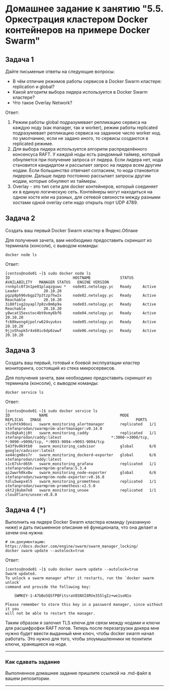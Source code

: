 # Домашнее задание к занятию "5.5. Оркестрация кластером Docker контейнеров на примере Docker Swarm"

## Задача 1

Дайте письменые ответы на следующие вопросы:

- В чём отличие режимов работы сервисов в Docker Swarm кластере: replication и global?
- Какой алгоритм выбора лидера используется в Docker Swarm кластере?
- Что такое Overlay Network?

Ответ:
1. Режим работы global подразумевает репликацию сервиса на каждую ноду (как manager, так и worker), режим работы replicated подразумевает репликацию сервиса на заданное число worker нод. по умолчанию, если не задано иного, то сервисы создаются в replicated режиме.
2. Для выбора лидера используется алгоритм распределённого консенсуса RAFT. У каждой ноды есть рандомный таймер, который обнуляется при получение запроса от лидера. Если лидера нет, нода становится кандидатом и рассылает запрос на лидера всем другим нодам. Если большинство отвечает согласием, то нода становится лидером. Дальше лидер постоянно рассылает запросы другим нодам, которые обнуляют их таймеры.
3. Overlay - это тип сети для docker контейнеров, который соединяет их в единую логическую сеть. Контейнеры могут находиться на одном хосте или на разных, для сетевой связности между разными хостами одной overlay сети надо открыть порт UDP 4789.

## Задача 2

Создать ваш первый Docker Swarm кластер в Яндекс.Облаке

Для получения зачета, вам необходимо предоставить скриншот из терминала (консоли), с выводом команды:
```
docker node ls
```

Ответ:
```
[centos@node01 ~]$ sudo docker node ls
ID                            HOSTNAME             STATUS    AVAILABILITY   MANAGER STATUS   ENGINE VERSION
rnnkplc0f3n1pe01plaqzguwu *   node01.netology.yc   Ready     Active         Leader           20.10.20
pgzp8ph96vbgp27p3tzp7hw2x     node02.netology.yc   Ready     Active         Reachable        20.10.20
3i80fivg2oyapl7p8zv8m6p9a     node03.netology.yc   Ready     Active         Reachable        20.10.20
y8wcat15exstoc4bt0vmy6bf6     node04.netology.yc   Ready     Active                          20.10.20
fc68kwxng4jpolrw624vyukxs     node05.netology.yc   Ready     Active                          20.10.20
9jjo5hxpk5r4x60ic6dp6zwwf     node06.netology.yc   Ready     Active                          20.10.20
```

## Задача 3

Создать ваш первый, готовый к боевой эксплуатации кластер мониторинга, состоящий из стека микросервисов.

Для получения зачета, вам необходимо предоставить скриншот из терминала (консоли), с выводом команды:
```
docker service ls
```

Ответ:
```
[centos@node01 ~]$ sudo docker service ls
ID             NAME                                MODE         REPLICAS   IMAGE                                          PORTS
cfyvhtk90oxi   swarm_monitoring_alertmanager       replicated   1/1        stefanprodan/swarmprom-alertmanager:v0.14.0
3sz8qkahjj0t   swarm_monitoring_caddy              replicated   1/1        stefanprodan/caddy:latest                      *:3000->3000/tcp, *:9090->9090/tcp, *:9093-9094->9093-9094/tcp
543f9v0k9tb0   swarm_monitoring_cadvisor           global       6/6        google/cadvisor:latest
xe44cgm8es7r   swarm_monitoring_dockerd-exporter   global       6/6        stefanprodan/caddy:latest
s1c67skrd65h   swarm_monitoring_grafana            replicated   1/1        stefanprodan/swarmprom-grafana:5.3.4
qi2wwrh0kx8w   swarm_monitoring_node-exporter      global       6/6        stefanprodan/swarmprom-node-exporter:v0.16.0
tdlu5wepx4l5   swarm_monitoring_prometheus         replicated   1/1        stefanprodan/swarmprom-prometheus:v2.5.0
okt2j8ubm7e8   swarm_monitoring_unsee              replicated   1/1        cloudflare/unsee:v0.8.0
```

## Задача 4 (*)

Выполнить на лидере Docker Swarm кластера команду (указанную ниже) и дать письменное описание её функционала, что она делает и зачем она нужна:
```
# см.документацию: https://docs.docker.com/engine/swarm/swarm_manager_locking/
docker swarm update --autolock=true
```
Ответ:
```
[centos@node01 ~]$ sudo docker swarm update --autolock=true
Swarm updated.
To unlock a swarm manager after it restarts, run the `docker swarm unlock`
command and provide the following key:

    SWMKEY-1-A7bBo5QSfPBFitsraV8SNXI8RVe355lgIz+we1soN1o

Please remember to store this key in a password manager, since without it you
will not be able to restart the manager.
```

Таким образом я залочил TLS ключи для связи между нодами и ключи для расшифрофки RAFT логов. Теперь после перезагрузки докера мне нужно будет ввести выданный мне ключ, чтобы docker swarm начал работать. Это нужно для того, чтобы злоумышленники не похитили ключи, хранящиеся на ноде. 

---

### Как cдавать задание

Выполненное домашнее задание пришлите ссылкой на .md-файл в вашем репозитории.

---
